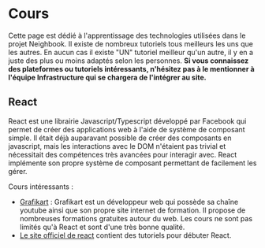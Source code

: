 # Cours

Cette page est dédié à l'apprentissage des technologies utilisées dans le projet Neighbook. Il existe de nombreux
tutoriels tous meilleurs les uns que les autres. En aucun cas il existe "UN" tutoriel meilleur qu'un autre, il y en a
juste des plus ou moins adaptés selon les personnes. **Si vous connaissez des plateformes ou tutoriels intéressants,
n'hésitez pas à le mentionner à l'équipe Infrastructure qui se chargera de l'intégrer au site.**

## React

React est une librairie Javascript/Typescript développé par Facebook qui permet de créer des applications web à l'aide
de système de composant simple. Il était déjà auparavant possible de créer des composants en javascript, mais les
interactions avec le DOM n'étaient pas trivial et nécessitait des compétences très avancées pour interagir avec. React
implémente son propre système de composant permettant de facilement les gérer.

Cours intéressants :

- [Grafikart](https://grafikart.fr) : Grafikart est un développeur web qui possède sa chaîne youtube ainsi que son
  propre site internet de formation. Il propose de nombreuses formations gratuites autour du web. Les cours ne sont pas
  limités qu'à React et sont d'une très bonne qualité.
- [Le site officiel de react](https://fr.reactjs.org/) contient des tutoriels pour débuter React.

<!--
## Jest

## Node JS

## Docker

## Package Manager

### npm

### poetry

## Linter

## ESLint

## Comment s'entraîner ?

-->